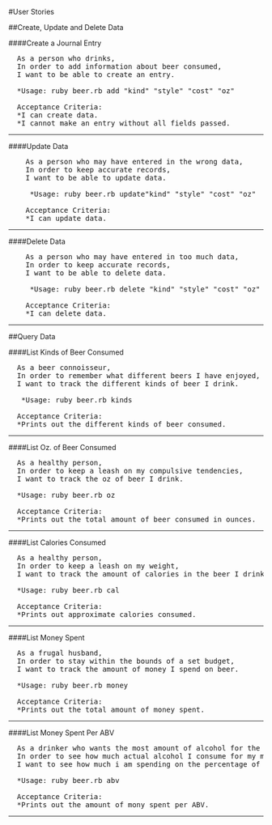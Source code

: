#User Stories

##Create, Update and Delete Data

####Create a Journal Entry
<pre>
  As a person who drinks,
  In order to add information about beer consumed,
  I want to be able to create an entry.
    
  *Usage: ruby beer.rb add "kind" "style" "cost" "oz"
   
  Acceptance Criteria:
  *I can create data.
  *I cannot make an entry without all fields passed.
</pre>
***

####Update Data
<pre>
    As a person who may have entered in the wrong data,
    In order to keep accurate records,
    I want to be able to update data.
    
     *Usage: ruby beer.rb update"kind" "style" "cost" "oz"
   
    Acceptance Criteria:
    *I can update data.
</pre>
***

####Delete Data
<pre>
    As a person who may have entered in too much data,
    In order to keep accurate records,
    I want to be able to delete data.
    
     *Usage: ruby beer.rb delete "kind" "style" "cost" "oz"
   
    Acceptance Criteria:
    *I can delete data.
</pre>
***

##Query Data

####List Kinds of Beer Consumed
<pre>
  As a beer connoisseur,
  In order to remember what different beers I have enjoyed,
  I want to track the different kinds of beer I drink.
 
   *Usage: ruby beer.rb kinds
 
  Acceptance Criteria:
  *Prints out the different kinds of beer consumed.
</pre>
***

####List Oz. of Beer Consumed
<pre>
  As a healthy person,
  In order to keep a leash on my compulsive tendencies,
  I want to track the oz of beer I drink.
  
  *Usage: ruby beer.rb oz
 
  Acceptance Criteria:
  *Prints out the total amount of beer consumed in ounces.
</pre>
***

####List Calories Consumed
<pre>
  As a healthy person,
  In order to keep a leash on my weight,
  I want to track the amount of calories in the beer I drink.
  
  *Usage: ruby beer.rb cal
 
  Acceptance Criteria:
  *Prints out approximate calories consumed.
</pre>
***

####List Money Spent
<pre>
  As a frugal husband,
  In order to stay within the bounds of a set budget,
  I want to track the amount of money I spend on beer.
  
  *Usage: ruby beer.rb money
 
  Acceptance Criteria:
  *Prints out the total amount of money spent.
</pre>
***

####List Money Spent Per ABV
<pre>
  As a drinker who wants the most amount of alcohol for the buck,
  In order to see how much actual alcohol I consume for my money,
  I want to see how much i am spending on the percentage of alcohol in the beer.
  
  *Usage: ruby beer.rb abv
 
  Acceptance Criteria:
  *Prints out the amount of mony spent per ABV.
</pre>
***





 

